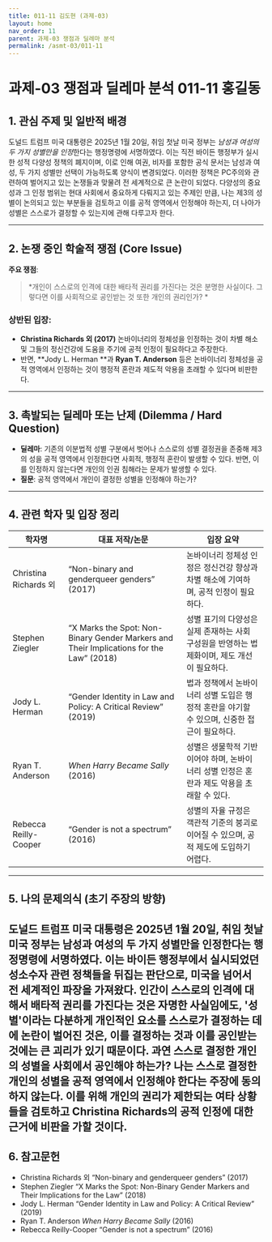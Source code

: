 ```yaml
---
title: 011-11 김도현 (과제-03)
layout: home
nav_order: 11
parent: 과제-03 쟁점과 딜레마 분석
permalink: /asmt-03/011-11
---
```


# 과제-03 쟁점과 딜레마 분석 011-11 홍길동 

## 1. 관심 주제 및 일반적 배경

도널드 트럼프 미국 대통령은 2025년 1월 20일, 취임 첫날 미국 정부는 *남성과 여성의 두 가지 성별만을 인정*한다는 행정명령에 서명하였다. 이는 직전 바이든 행정부가 실시한 성적 다양성 정책의 폐지이며, 이로 인해 여권, 비자를 포함한 공식 문서는 남성과 여성, 두 가지 성별만 선택이 가능하도록 양식이 변경되었다. 이러한 정책은 PC주의와 관련하여 벌어지고 있는 논쟁들과 맞물려  전 세계적으로 큰 논란이 되었다. 다양성의 중요성과 그 인정 범위는 현대 사회에서 중요하게 다뤄지고 있는 주제인 만큼, 나는 제3의 성별이 논의되고 있는 부분들을 검토하고 이를 공적 영역에서 인정해야 하는지, 더 나아가 성별은 스스로가 결정할 수 있는지에 관해 다루고자 한다.

---

## 2. 논쟁 중인 학술적 쟁점 (Core Issue)

**주요 쟁점**:  
> *개인이 스스로의 인격에 대한 배타적 권리를 가진다는 것은 분명한 사실이다. 그렇다면 이를 사회적으로 공인받는 것 또한 개인의 권리인가?  *

### 상반된 입장:
- **Christina Richards 외 (2017)** 논바이너리의 정체성을 인정하는 것이 차별 해소 및 그들의 정신건강에 도움을 주기에 공적 인정이 필요하다고 주장한다.
- 반면, **Jody L. Herman **과 **Ryan T. Anderson** 등은 논바이너리 정체성을 공적 영역에서 인정하는 것이 행정적 혼란과 제도적 악용을 초래할 수 있다며 비판한다.
---

## 3. 촉발되는 딜레마 또는 난제 (Dilemma / Hard Question)

- **딜레마**: 기존의 이분법적 성별 구분에서 벗어나 스스로의 성별 결정권을 존중해 제3의 성을 공적 영역에서 인정한다면 사회적, 행정적 혼란이 발생할 수 있다. 반면, 이를 인정하지 않는다면 개인의 인권 침해라는 문제가 발생할 수 있다.
- **질문**:  공적 영역에서 개인이 결정한 성별을 인정해야 하는가?
---

## 4. 관련 학자 및 입장 정리

| 학자명                   | 대표 저작/논문                                                                 | 입장 요약 |
|--------------------------|----------------------------------------------------------------------------------|-----------|
| Christina Richards 외     | “Non-binary and genderqueer genders” (2017)                                     | 논바이너리 정체성 인정은 정신건강 향상과 차별 해소에 기여하며, 공적 인정이 필요하다. |
| Stephen Ziegler | “X Marks the Spot: Non-Binary Gender Markers and Their Implications for the Law” (2018) | 성별 표기의 다양성은 실제 존재하는 사회 구성원을 반영하는 법제화이며, 제도 개선이 필요하다. |
| Jody L. Herman            | “Gender Identity in Law and Policy: A Critical Review” (2019)                    | 법과 정책에서 논바이너리 성별 도입은 행정적 혼란을 야기할 수 있으며, 신중한 접근이 필요하다. |
| Ryan T. Anderson          | *When Harry Became Sally* (2016)                                               | 성별은 생물학적 기반이어야 하며, 논바이너리 성별 인정은 혼란과 제도 악용을 초래할 수 있다. |
| Rebecca Reilly-Cooper     | “Gender is not a spectrum” (2016)                                               | 성별의 자율 규정은 객관적 기준의 붕괴로 이어질 수 있으며, 공적 제도에 도입하기 어렵다. |

---

## 5. 나의 문제의식 (초기 주장의 방향)

도널드 트럼프 미국 대통령은 2025년 1월 20일, 취임 첫날 미국 정부는 남성과 여성의 두 가지 성별만을 인정한다는 행정명령에 서명하였다. 이는 바이든 행정부에서 실시되었던 성소수자 관련 정책들을 뒤집는 판단으로, 미국을 넘어서 전 세계적인 파장을 가져왔다. 인간이 스스로의 인격에 대해서 배타적 권리를 가진다는 것은 자명한 사실임에도, '성별'이라는 다분하게 개인적인 요소를 스스로가 결정하는 데에 논란이 벌어진 것은, 이를 결정하는 것과 이를 공인받는 것에는 큰 괴리가 있기 때문이다. 과연 스스로 결정한 개인의 성별을 사회에서 공인해야 하는가? 나는 스스로 결정한 개인의 성별을 공적 영역에서 인정해야 한다는 주장에 동의하지 않는다. 이를 위해 개인의 권리가 제한되는 여타 상황들을 검토하고 Christina Richards의 공적 인정에 대한 근거에 비판을 가할 것이다.
---

## 6. 참고문헌

- Christina Richards 외 “Non-binary and genderqueer genders” (2017) 
- Stephen Ziegler  “X Marks the Spot: Non-Binary Gender Markers and Their Implications for the Law” (2018)
- Jody L. Herman             “Gender Identity in Law and Policy: A Critical Review” (2019)               
- Ryan T. Anderson          *When Harry Became Sally* (2016)                                              
- Rebecca Reilly-Cooper      “Gender is not a spectrum” (2016)                                             